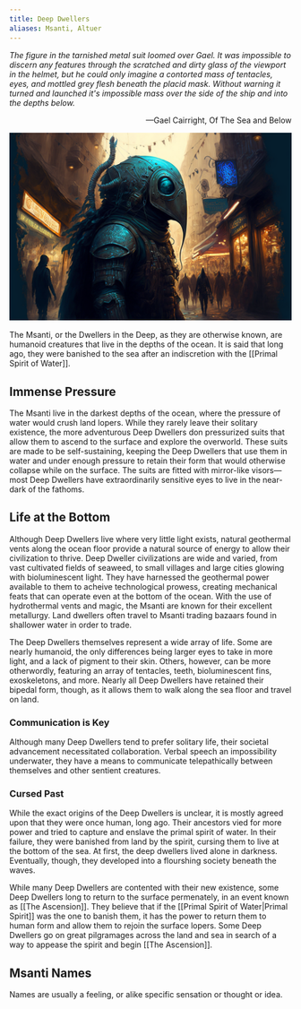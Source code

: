 ```yaml
---
title: Deep Dwellers
aliases: Msanti, Altuer
---
```


*The figure in the tarnished metal suit loomed over Gael. It was impossible to discern any features through the scratched and dirty glass of the viewport in the helmet, but he could only imagine a contorted mass of tentacles, eyes, and mottled grey flesh beneath the placid mask. Without warning it turned and launched it's impossible mass over the side of the ship and into the depths below.*

<div style="text-align: right">—Gael Cairright, Of The Sea and Below</div>

![Deep Dweller on the streets of Meripol|550](./images/Morne_A_humanoid_deep_sea_creature_wearing_a_deep_sea_diving_su_c28ba0d5-ed25-471a-b0e1-4c34ddf8b4bb.png "right center horizontal")

The Msanti, or the Dwellers in the Deep, as they are otherwise known, are humanoid creatures that live in the depths of the ocean. It is said that long ago, they were banished to the sea after an indiscretion with the [[Primal Spirit of Water]].

## Immense Pressure
The Msanti live in the darkest depths of the ocean, where the pressure of water would crush land lopers. While they rarely leave their solitary existence, the more adventurous Deep Dwellers don pressurized suits that allow them to ascend to the surface and explore the overworld. These suits are made to be self-sustaining, keeping the Deep Dwellers that use them in water and under enough pressure to retain their form that would otherwise collapse while on the surface. The suits are fitted with mirror-like visors—most Deep Dwellers have extraordinarily sensitive eyes to live in the near-dark of the fathoms.

## Life at the Bottom
Although Deep Dwellers live where very little light exists, natural geothermal vents along the ocean floor provide a natural source of energy to allow their civilization to thrive. Deep Dweller civilizations are wide and varied, from vast cultivated fields of seaweed, to small villages and large cities glowing with bioluminescent light. They have harnessed the geothermal power available to them to acheive technological prowess, creating mechanical feats that can operate even at the bottom of the ocean. With the use of hydrothermal vents and magic, the Msanti are known for their excellent metallurgy. Land dwellers often travel to Msanti trading bazaars found in shallower water in order to trade.

The Deep Dwellers themselves represent a wide array of life. Some are nearly humanoid, the only differences being larger eyes to take in more light, and a lack of pigment to their skin. Others, however, can be more otherwordly, featuring an array of tentacles, teeth, bioluminescent fins, exoskeletons, and more. Nearly all Deep Dwellers have retained their bipedal form, though, as it allows them to walk along the sea floor and travel on land.

### Communication is Key
Although many Deep Dwellers tend to prefer solitary life, their societal advancement necessitated collaboration. Verbal speech an impossibility underwater, they have a means to communicate telepathically between themselves and other sentient creatures.

### Cursed Past
While the exact origins of the Deep Dwellers is unclear, it is mostly agreed upon that they were once human, long ago. Their ancestors vied for more power and tried to capture and enslave the primal spirit of water. In their failure, they were banished from land by the spirit, cursing them to live at the bottom of the sea. At first, the deep dwellers lived alone in darkness. Eventually, though, they developed into a flourshing society beneath the waves.

While many Deep Dwellers are contented with their new existence, some Deep Dwellers long to return to the surface permenately, in an event known as [[The Ascension]]. They believe that if the [[Primal Spirit of Water|Primal Spirit]] was the one to banish them, it has the power to return them to human form and allow them to rejoin the surface lopers. Some Deep Dwellers go on great pilgramages across the land and sea in search of a way to appease the spirit and begin [[The Ascension]].

## Msanti Names

Names are usually a feeling, or alike specific sensation or thought or idea.